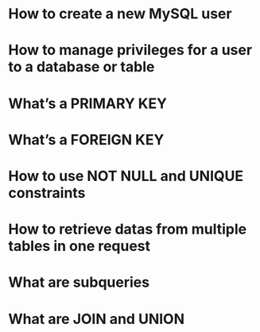 # How to create a new MySQL user
# How to manage privileges for a user to a database or table
# What’s a PRIMARY KEY
# What’s a FOREIGN KEY
# How to use NOT NULL and UNIQUE constraints
# How to retrieve datas from multiple tables in one request
# What are subqueries
# What are JOIN and UNION
